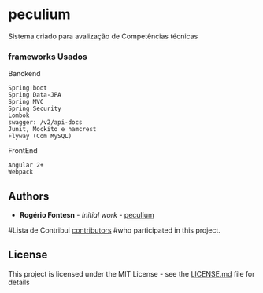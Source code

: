 # peculium

Sistema criado para avalização de Competências técnicas

### frameworks Usados

Banckend

```
Spring boot
Spring Data-JPA
Spring MVC
Spring Security
Lombok
swagger: /v2/api-docs
Junit, Mockito e hamcrest
Flyway (Com MySQL)
```

FrontEnd

```
Angular 2+
Webpack
```
## Authors

* **Rogério Fontesn** - *Initial work* - [peculium](https://github.com/rogeriofontes)

#Lista de Contribui [contributors](https://github.com/peculium/project/contributors) #who participated in this project.

## License

This project is licensed under the MIT License - see the [LICENSE.md](LICENSE.md) file for details

